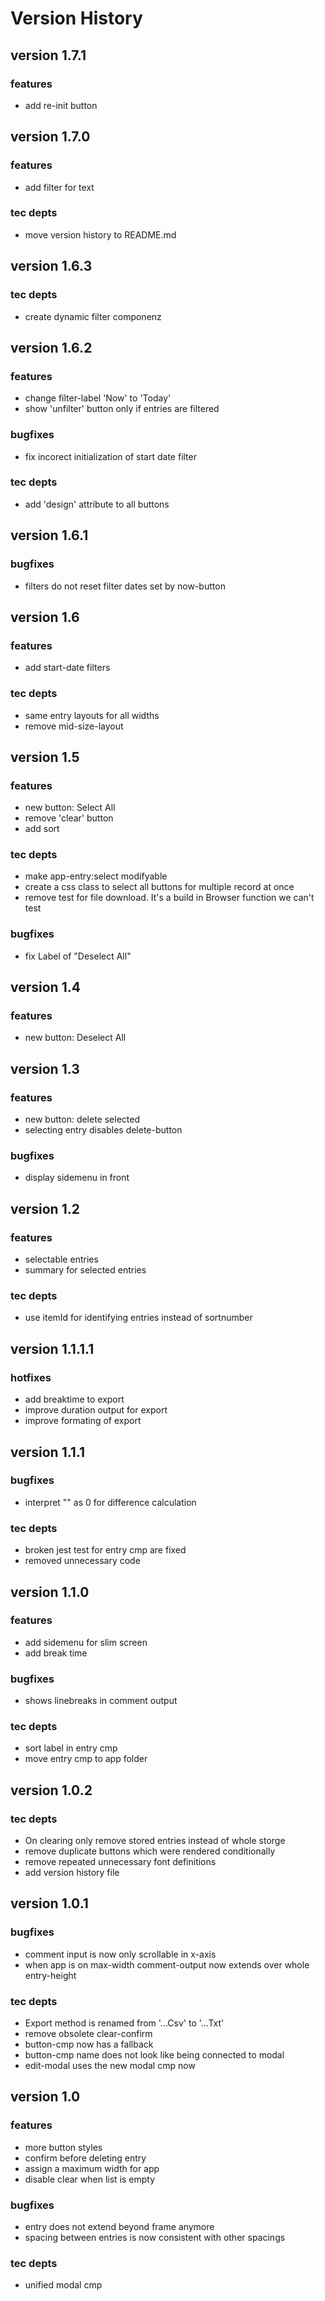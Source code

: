 # Version History

## version 1.7.1

### features

- add re-init button

## version 1.7.0

### features

- add filter for text

### tec depts

- move version history to README.md

## version 1.6.3

### tec depts

- create dynamic filter componenz

## version 1.6.2

### features

- change filter-label 'Now' to 'Today'
- show 'unfilter' button only if entries are filtered

### bugfixes

- fix incorect initialization of start date filter

### tec depts

- add 'design' attribute to all buttons

## version 1.6.1

### bugfixes

- filters do not reset filter dates set by now-button

## version 1.6

### features

- add start-date filters

### tec depts

- same entry layouts for all widths
- remove mid-size-layout

## version 1.5

### features

- new button: Select All
- remove 'clear' button
- add sort

### tec depts

- make app-entry:select modifyable
- create a css class to select all buttons for multiple record at once
- remove test for file download. It's a build in Browser function we can't test

### bugfixes

- fix Label of "Deselect All"

## version 1.4

### features

- new button: Deselect All

## version 1.3

### features

- new button: delete selected
- selecting entry disables delete-button

### bugfixes

- display sidemenu in front

## version 1.2

### features

- selectable entries
- summary for selected entries

### tec depts

- use itemId for identifying entries instead of sortnumber

## version 1.1.1.1

### hotfixes

- add breaktime to export
- improve duration output for export
- improve formating of export

## version 1.1.1

### bugfixes

- interpret "" as 0 for difference calculation

### tec depts

- broken jest test for entry cmp are fixed
- removed unnecessary code

## version 1.1.0

### features

- add sidemenu for slim screen
- add break time

### bugfixes

- shows linebreaks in comment output

### tec depts

- sort label in entry cmp
- move entry cmp to app folder

## version 1.0.2

### tec depts

- On clearing only remove stored entries instead of whole storge
- remove duplicate buttons which were rendered conditionally
- remove repeated unnecessary font definitions
- add version history file

## version 1.0.1

### bugfixes

- comment input is now only scrollable in x-axis
- when app is on max-width comment-output now extends over whole entry-height

### tec depts

- Export method is renamed from '...Csv' to '...Txt'
- remove obsolete clear-confirm
- button-cmp now has a fallback
- button-cmp name does not look like being connected to modal
- edit-modal uses the new modal cmp now

## version 1.0

### features

- more button styles
- confirm before deleting entry
- assign a maximum width for app
- disable clear when list is empty

### bugfixes

- entry does not extend beyond frame anymore
- spacing between entries is now consistent with other spacings

### tec depts

- unified modal cmp
